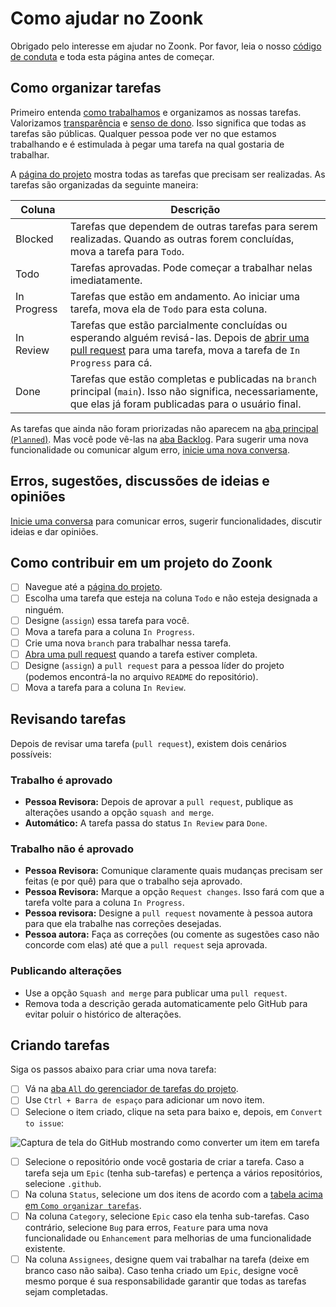 # Como ajudar no Zoonk

Obrigado pelo interesse em ajudar no Zoonk.
Por favor, leia o nosso [código de conduta](./CODE_OF_CONDUCT.md) e toda esta página antes de começar.

## Como organizar tarefas

Primeiro entenda [como trabalhamos](./como-trabalhamos) e organizamos as nossas tarefas.
Valorizamos [transparência](./sobre/valores.md#transparência) e [senso de dono](./sobre/valores.md#senso-de-dono).
Isso significa que todas as tarefas são públicas.
Qualquer pessoa pode ver no que estamos trabalhando e é estimulada à pegar uma tarefa na qual gostaria de trabalhar.

A [página do projeto](https://github.com/orgs/zoonk/projects/11) mostra todas as tarefas que precisam ser realizadas.
As tarefas são organizadas da seguinte maneira:

|Coluna|Descrição|
|------|---------|
|Blocked|Tarefas que dependem de outras tarefas para serem realizadas. Quando as outras forem concluídas, mova a tarefa para `Todo`.|
|Todo|Tarefas aprovadas. Pode começar a trabalhar nelas imediatamente.|
|In Progress|Tarefas que estão em andamento. Ao iniciar uma tarefa, mova ela de `Todo` para esta coluna.|
|In Review|Tarefas que estão parcialmente concluídas ou esperando alguém revisá-las. Depois de [abrir uma pull request](./como-trabalhamos/como-usar-o-github.md) para uma tarefa, mova a tarefa de `In Progress` para cá.|
|Done|Tarefas que estão completas e publicadas na `branch` principal (`main`). Isso não significa, necessariamente, que elas já foram publicadas para o usuário final.|

As tarefas que ainda não foram priorizadas não aparecem na [aba principal (`Planned`)](https://github.com/orgs/zoonk/projects/11/views/1).
Mas você pode vê-las na [aba Backlog](https://github.com/orgs/zoonk/projects/11/views/3).
Para sugerir uma nova funcionalidade ou comunicar algum erro, [inicie uma nova conversa](./como-trabalhamos/gerenciar-conversas.md).

## Erros, sugestões, discussões de ideias e opiniões

[Inicie uma conversa](https://github.com/zoonk/manual/discussions/new) para comunicar erros,
sugerir funcionalidades, discutir ideias e dar opiniões.

## Como contribuir em um projeto do Zoonk

- [ ] Navegue até a [página do projeto](https://github.com/orgs/zoonk/projects/11).
- [ ] Escolha uma tarefa que esteja na coluna `Todo` e não esteja designada a ninguém.
- [ ] Designe (`assign`) essa tarefa para você.
- [ ] Mova a tarefa para a coluna `In Progress`.
- [ ] Crie uma nova `branch` para trabalhar nessa tarefa.
- [ ] [Abra uma pull request](./como-trabalhamos/como-usar-o-github.md) quando a tarefa estiver completa.
- [ ] Designe (`assign`) a `pull request` para a pessoa líder do projeto (podemos encontrá-la no arquivo `README` do repositório).
- [ ] Mova a tarefa para a coluna `In Review`.

## Revisando tarefas

Depois de revisar uma tarefa (`pull request`), existem dois cenários possíveis:

### Trabalho é aprovado

- **Pessoa Revisora:** Depois de aprovar a `pull request`, publique as alterações usando a opção `squash and merge`.
- **Automático:** A tarefa passa do status `In Review` para `Done`.

### Trabalho não é aprovado

- **Pessoa Revisora:** Comunique claramente quais mudanças precisam ser feitas (e por quê) para que o trabalho seja aprovado.
- **Pessoa Revisora:** Marque a opção `Request changes`. Isso fará com que a tarefa volte para a coluna `In Progress`.
- **Pessoa revisora:** Designe a `pull request` novamente à pessoa autora para que ela trabalhe nas correções desejadas.
- **Pessoa autora:** Faça as correções (ou comente as sugestões caso não concorde com elas) até que a `pull request` seja aprovada.

### Publicando alterações

- Use a opção `Squash and merge` para publicar uma `pull request`.
- Remova toda a descrição gerada automaticamente pelo GitHub para evitar poluir o histórico de alterações.

## Criando tarefas

Siga os passos abaixo para criar uma nova tarefa:

- [ ] Vá na [aba `All` do gerenciador de tarefas do projeto](https://github.com/orgs/zoonk/projects/11/views/2).
- [ ] Use `Ctrl + Barra de espaço` para adicionar um novo item.
- [ ] Selecione o item criado, clique na seta para baixo e, depois, em `Convert to issue`:

![Captura de tela do GitHub mostrando como converter um item em tarefa](https://user-images.githubusercontent.com/4393133/178562514-e66903ec-ed0e-4998-a679-2d6dbeee9cc1.png)

- [ ] Selecione o repositório onde você gostaria de criar a tarefa.
      Caso a tarefa seja um `Epic` (tenha sub-tarefas) e pertença a vários repositórios, selecione `.github`.
- [ ] Na coluna `Status`, selecione um dos itens de acordo com a [tabela acima em `Como organizar tarefas`](#como-organizar-tarefas).
- [ ] Na coluna `Category`, selecione `Epic` caso ela tenha sub-tarefas.
      Caso contrário, selecione `Bug` para erros, `Feature` para uma nova funcionalidade ou
      `Enhancement` para melhorias de uma funcionalidade existente.
- [ ] Na coluna `Assignees`, designe quem vai trabalhar na tarefa (deixe em branco caso não saiba).
      Caso tenha criado um `Epic`, designe você mesmo porque é sua responsabilidade garantir que todas as tarefas sejam completadas.

